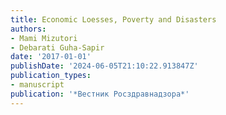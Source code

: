 ```yaml
---
title: Economic Loesses, Poverty and Disasters
authors:
- Mami Mizutori
- Debarati Guha-Sapir
date: '2017-01-01'
publishDate: '2024-06-05T21:10:22.913847Z'
publication_types:
- manuscript
publication: '*Вестник Росздравнадзора*'
---
```

